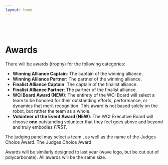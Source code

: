 ```yaml
---
layout: home
---
```

<br />
<br />

# Awards

There will be awards (trophy) for the following categories:
- **Winning Alliance Captain**: The captain of the winning alliance.
- **Winning Alliance Partner**: The partner of the winning alliance.
- **Finalist Alliance Captain**: The captain of the finalist alliance.
- **Finalist Alliance Partner**: The partner of the finalist alliance.
- **WCI Board Award (NEW)**: The entirety of the WCI Board will select a team to be honored for their outstanding efforts, performance, or dynamics that merit recognition. This award is not based solely on the robot, but rather the team as a whole.
- **Volunteer of the Event Award (NEW)**: The WCI Executive Board will choose **one** outstanding volunteer that they feel goes above and beyond and truly embodies _FIRST_.

The judging panel may select a team , as well as the name of the Judges Choice Award. The
Judges Choice Award 

Awards will be similarly designed to last year (wave logo, but be cut out of polycarbonate). All awards will be the same size.